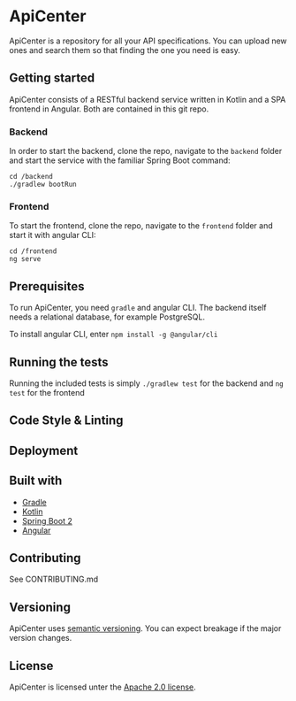 # ApiCenter

ApiCenter is a repository for all your API specifications. You can upload new ones and search them so that finding the one you need is easy.

## Getting started

ApiCenter consists of a RESTful backend service written in Kotlin and a SPA frontend in Angular. Both are contained in this git repo.

### Backend
In order to start the backend, clone the repo, navigate to the `backend` folder and start the service with the familiar Spring Boot command:
```
cd /backend
./gradlew bootRun
```

### Frontend
To start the frontend, clone the repo, navigate to the `frontend` folder and start it with angular CLI:
```
cd /frontend
ng serve
```

## Prerequisites

To run ApiCenter, you need `gradle` and angular CLI. The backend itself needs a relational database, for example PostgreSQL.

To install angular CLI, enter `npm install -g @angular/cli`

## Running the tests

Running the included tests is simply `./gradlew test` for the backend and `ng test` for the frontend

## Code Style & Linting

## Deployment


## Built with
- [Gradle](https://gradle.org/)
- [Kotlin](https://kotlinlang.org/)
- [Spring Boot 2](https://spring.io/projects/spring-boot)
- [Angular](https://angular.io/)

## Contributing
See CONTRIBUTING.md

## Versioning
ApiCenter uses [semantic versioning](https://semver.org/). You can expect breakage if the major version changes.

## License
ApiCenter is licensed unter the [Apache 2.0 license](https://github.com/tngtech/apicenter/LICENSE.md).
